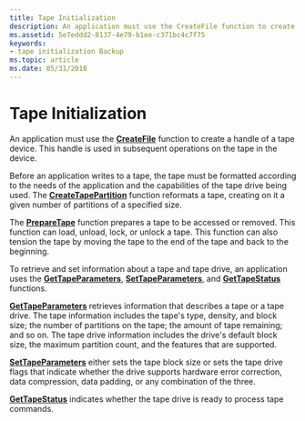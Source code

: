 ```yaml
---
title: Tape Initialization
description: An application must use the CreateFile function to create a handle of a tape device. This handle is used in subsequent operations on the tape in the device.
ms.assetid: 5e7eddd2-8137-4e79-b1ee-c371bc4c7f75
keywords:
- tape initialization Backup
ms.topic: article
ms.date: 05/31/2018
---
```


# Tape Initialization

An application must use the [**CreateFile**](/windows/desktop/api/fileapi/nf-fileapi-createfilea) function to create a handle of a tape device. This handle is used in subsequent operations on the tape in the device.

Before an application writes to a tape, the tape must be formatted according to the needs of the application and the capabilities of the tape drive being used. The [**CreateTapePartition**](/windows/desktop/api/Winbase/nf-winbase-createtapepartition) function reformats a tape, creating on it a given number of partitions of a specified size.

The [**PrepareTape**](/windows/desktop/api/Winbase/nf-winbase-preparetape) function prepares a tape to be accessed or removed. This function can load, unload, lock, or unlock a tape. This function can also tension the tape by moving the tape to the end of the tape and back to the beginning.

To retrieve and set information about a tape and tape drive, an application uses the [**GetTapeParameters**](/windows/desktop/api/Winbase/nf-winbase-gettapeparameters), [**SetTapeParameters**](/windows/desktop/api/Winbase/nf-winbase-settapeparameters), and [**GetTapeStatus**](/windows/desktop/api/Winbase/nf-winbase-gettapestatus) functions.

[**GetTapeParameters**](/windows/desktop/api/Winbase/nf-winbase-gettapeparameters) retrieves information that describes a tape or a tape drive. The tape information includes the tape's type, density, and block size; the number of partitions on the tape; the amount of tape remaining; and so on. The tape drive information includes the drive's default block size, the maximum partition count, and the features that are supported.

[**SetTapeParameters**](/windows/desktop/api/Winbase/nf-winbase-settapeparameters) either sets the tape block size or sets the tape drive flags that indicate whether the drive supports hardware error correction, data compression, data padding, or any combination of the three.

[**GetTapeStatus**](/windows/desktop/api/Winbase/nf-winbase-gettapestatus) indicates whether the tape drive is ready to process tape commands.

 

 